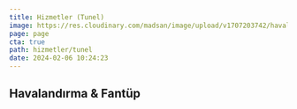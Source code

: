 ```yaml
---
title: Hizmetler (Tunel)
image: https://res.cloudinary.com/madsan/image/upload/v1707203742/havaland%C4%B1rma_p6d3rz.jpg
page: page
cta: true
path: hizmetler/tunel
date: 2024-02-06 10:24:23
---
```

## Havalandırma & Fantüp
